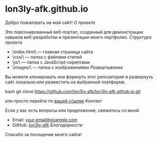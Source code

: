 # lon3ly-afk.github.io

Добро пожаловать на мой сайт!
*О проекте*

Это персонированный веб-портал, созданный для демонстрации навыков веб-разработки и презентации моего портфолио.
*Структура проекта*

- \index.html\ — главная страница сайта
- \css/\ — папка с файлами стилей
- \js/\ — папка с JavaScript-скриптами
- \images/\ — папка с изображениями
*Развертывание*

Вы можете клонировать или форкнуть этот репозиторий и развернуть сайт локально или разместить на выбранной платформе.

bash
git clone https://github.com/lon3ly-afk/lon3ly-afk.github.io.git

или просто перейти по [вашей ссылке](https://lon3ly-afk.github.io/)
*Контакт*

Если у вас есть вопросы или предложения, свяжитесь со мной:

- Email: your.email@example.com
- GitHub: [lon3ly-afk](https://github.com/lon3ly-afk)
*Благодарности*

Спасибо за посещение моего сайта!
